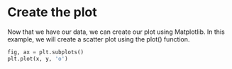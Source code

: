 # Create the plot

Now that we have our data, we can create our plot using Matplotlib. In this example, we will create a scatter plot using the plot() function.

```python
fig, ax = plt.subplots()
plt.plot(x, y, 'o')
```
